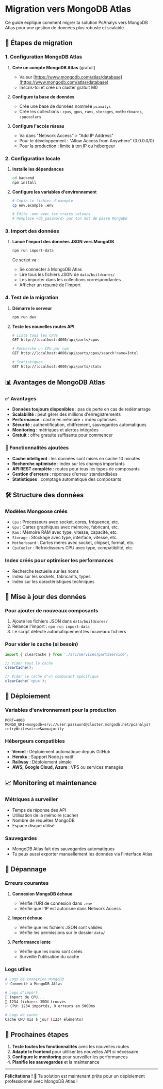 # Migration vers MongoDB Atlas

Ce guide explique comment migrer ta solution PcAnalys vers MongoDB Atlas pour une gestion de données plus robuste et scalable.

## 🚀 Étapes de migration

### 1. Configuration MongoDB Atlas

1. **Crée un compte MongoDB Atlas** (gratuit)
   - Va sur [https://www.mongodb.com/atlas/database](https://www.mongodb.com/atlas/database)
   - Inscris-toi et crée un cluster gratuit M0

2. **Configure ta base de données**
   - Crée une base de données nommée `pcanalys`
   - Crée les collections : `cpus`, `gpus`, `rams`, `storages`, `motherboards`, `cpucoolers`

3. **Configure l'accès réseau**
   - Va dans "Network Access" > "Add IP Address"
   - Pour le développement : "Allow Access from Anywhere" (0.0.0.0/0)
   - Pour la production : limite à ton IP ou hébergeur

### 2. Configuration locale

1. **Installe les dépendances**
   ```bash
   cd backend
   npm install
   ```

2. **Configure les variables d'environnement**
   ```bash
   # Copie le fichier d'exemple
   cp env.example .env
   
   # Édite .env avec tes vraies valeurs
   # Remplace <db_password> par ton mot de passe MongoDB
   ```

### 3. Import des données

1. **Lance l'import des données JSON vers MongoDB**
   ```bash
   npm run import-data
   ```

   Ce script va :
   - Se connecter à MongoDB Atlas
   - Lire tous les fichiers JSON de `data/buildcores/`
   - Les importer dans les collections correspondantes
   - Afficher un résumé de l'import

### 4. Test de la migration

1. **Démarre le serveur**
   ```bash
   npm run dev
   ```

2. **Teste les nouvelles routes API**
   ```bash
   # Liste tous les CPUs
   GET http://localhost:4000/api/parts/cpus
   
   # Recherche un CPU par nom
   GET http://localhost:4000/api/parts/cpus/search?name=Intel
   
   # Statistiques
   GET http://localhost:4000/api/parts/stats
   ```

## 📊 Avantages de MongoDB Atlas

### ✅ Avantages
- **Données toujours disponibles** : pas de perte en cas de redémarrage
- **Scalabilité** : peut gérer des millions d'enregistrements
- **Performance** : cache en mémoire + index optimisés
- **Sécurité** : authentification, chiffrement, sauvegardes automatiques
- **Monitoring** : métriques et alertes intégrées
- **Gratuit** : offre gratuite suffisante pour commencer

### 🔧 Fonctionnalités ajoutées
- **Cache intelligent** : les données sont mises en cache 10 minutes
- **Recherche optimisée** : index sur les champs importants
- **API REST complète** : routes pour tous les types de composants
- **Gestion d'erreurs** : réponses d'erreur standardisées
- **Statistiques** : comptage automatique des composants

## 🛠️ Structure des données

### Modèles Mongoose créés
- `Cpu` : Processeurs avec socket, cores, fréquence, etc.
- `Gpu` : Cartes graphiques avec mémoire, fabricant, etc.
- `Ram` : Mémoire RAM avec type, vitesse, capacité, etc.
- `Storage` : Stockage avec type, interface, vitesse, etc.
- `Motherboard` : Cartes mères avec socket, chipset, format, etc.
- `CpuCooler` : Refroidisseurs CPU avec type, compatibilité, etc.

### Index créés pour optimiser les performances
- Recherche textuelle sur les noms
- Index sur les sockets, fabricants, types
- Index sur les caractéristiques techniques

## 🔄 Mise à jour des données

### Pour ajouter de nouveaux composants
1. Ajoute les fichiers JSON dans `data/buildcores/`
2. Relance l'import : `npm run import-data`
3. Le script détecte automatiquement les nouveaux fichiers

### Pour vider le cache (si besoin)
```typescript
import { clearCache } from './src/services/partsService';

// Vider tout le cache
clearCache();

// Vider le cache d'un composant spécifique
clearCache('cpus');
```

## 🚀 Déploiement

### Variables d'environnement pour la production
```env
PORT=4000
MONGO_URI=mongodb+srv://user:password@cluster.mongodb.net/pcanalys?retryWrites=true&w=majority
```

### Hébergeurs compatibles
- **Vercel** : Déploiement automatique depuis GitHub
- **Heroku** : Support Node.js natif
- **Railway** : Déploiement simple
- **AWS, Google Cloud, Azure** : VPS ou services managés

## 📈 Monitoring et maintenance

### Métriques à surveiller
- Temps de réponse des API
- Utilisation de la mémoire (cache)
- Nombre de requêtes MongoDB
- Espace disque utilisé

### Sauvegardes
- MongoDB Atlas fait des sauvegardes automatiques
- Tu peux aussi exporter manuellement les données via l'interface Atlas

## 🔧 Dépannage

### Erreurs courantes
1. **Connexion MongoDB échoue**
   - Vérifie l'URI de connexion dans `.env`
   - Vérifie que l'IP est autorisée dans Network Access

2. **Import échoue**
   - Vérifie que les fichiers JSON sont valides
   - Vérifie les permissions sur le dossier `data/`

3. **Performance lente**
   - Vérifie que les index sont créés
   - Surveille l'utilisation du cache

### Logs utiles
```bash
# Logs de connexion MongoDB
✅ Connecté à MongoDB Atlas

# Logs d'import
📁 Import de CPU...
📄 1234 fichiers JSON trouvés
✅ CPU: 1234 importés, 0 erreurs en 5000ms

# Logs de cache
Cache CPU mis à jour (1234 éléments)
```

## 🎯 Prochaines étapes

1. **Teste toutes les fonctionnalités** avec les nouvelles routes
2. **Adapte le frontend** pour utiliser les nouvelles API si nécessaire
3. **Configure le monitoring** pour surveiller les performances
4. **Planifie les sauvegardes** et la maintenance

---

**Félicitations !** 🎉 Ta solution est maintenant prête pour un déploiement professionnel avec MongoDB Atlas ! 